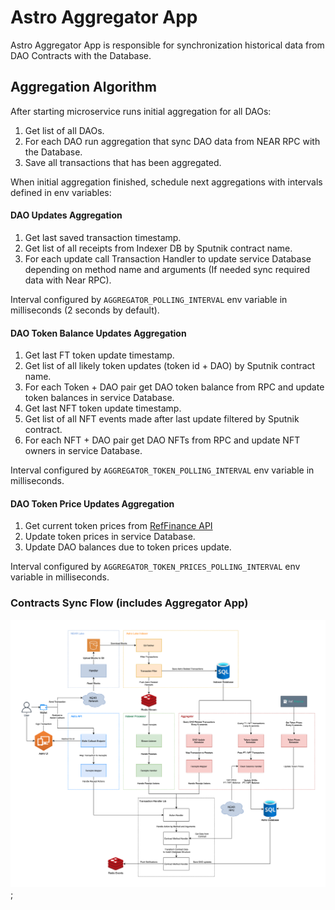 # Astro Aggregator App

Astro Aggregator App is responsible for synchronization historical data from DAO Contracts with the Database.

## Aggregation Algorithm

After starting microservice runs initial aggregation for all DAOs:
1. Get list of all DAOs.
2. For each DAO run aggregation that sync DAO data from NEAR RPC with the Database.
3. Save all transactions that has been aggregated.

When initial aggregation finished, schedule next aggregations with intervals defined in env variables:

#### DAO Updates Aggregation

1. Get last saved transaction timestamp.
2. Get list of all receipts from Indexer DB by Sputnik contract name.
3. For each update call Transaction Handler to update service Database depending on method name and arguments (If needed sync required data with Near RPC). 

Interval configured by `AGGREGATOR_POLLING_INTERVAL` env variable in milliseconds (2 seconds by default).

#### DAO Token Balance Updates Aggregation

1. Get last FT token update timestamp.
2. Get list of all likely token updates (token id + DAO) by Sputnik contract name.
3. For each Token + DAO pair get DAO token balance from RPC and update token balances in service Database.
4. Get last NFT token update timestamp.
5. Get list of all NFT events made after last update filtered by Sputnik contract.
6. For each NFT + DAO pair get DAO NFTs from RPC and update NFT owners in service Database.

Interval configured by `AGGREGATOR_TOKEN_POLLING_INTERVAL` env variable in milliseconds.

#### DAO Token Price Updates Aggregation

1. Get current token prices from [RefFinance API](https://api.stats.ref.finance/api/last-tvl)
2. Update token prices in service Database.
3. Update DAO balances due to token prices update.

Interval configured by `AGGREGATOR_TOKEN_PRICES_POLLING_INTERVAL` env variable in milliseconds.

### Contracts Sync Flow (includes Aggregator App)
![Sputnik V2 Aggregation](../../docs/Astro_Contracts_Sync_Flow.png);